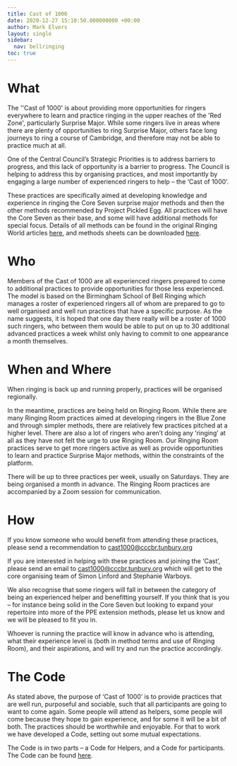 ```yaml
---
title: Cast of 1000
date: 2020-12-27 15:10:50.000000000 +00:00
author: Mark Elvers
layout: single
sidebar:
  nav: bellringing
toc: true
---
```

# What

The ''Cast of 1000' is about providing more opportunities for ringers everywhere to learn and practice ringing in the upper reaches of the 'Red Zone', particularly Surprise Major. While some ringers live in areas where there are plenty of opportunities to ring Surprise Major, others face long journeys to ring a course of Cambridge, and therefore may not be able to practice much at all.

One of the Central Council’s Strategic Priorities is to address barriers to progress, and this lack of opportunity is a barrier to progress. The Council is helping to address this by organising practices, and most importantly by engaging a large number of experienced ringers to help – the ‘Cast of 1000’.

These practices are specifically aimed at developing knowledge and experience in ringing the Core Seven surprise major methods and then the other methods recommended by Project Pickled Egg. All practices will have the Core Seven as their base, and some will have additional methods for special focus. Details of all methods can be found in the original Ringing World articles <a rel="noreferrer noopener" href="https://wiki.changeringing.co.uk/Project_Pickled_Egg" target="_blank">here</a>, and methods sheets can be downloaded <a href="https://cccbr.org.uk/wp-content/uploads/2020/12/PPE-method-sheets.pdf" target="_blank" rel="noreferrer noopener">here</a>. 

# Who

Members of the Cast of 1000 are all experienced ringers prepared to come to additional practices to provide opportunities for those less experienced. The model is based on the Birmingham School of Bell Ringing which manages a roster of experienced ringers all of whom are prepared to go to well organised and well run practices that have a specific purpose. As the name suggests, it is hoped that one day there really will be a roster of 1000 such ringers, who between them would be able to put on up to 30 additional advanced practices a week whilst only having to commit to one appearance a month themselves.

# When and Where

When ringing is back up and running properly, practices will be organised regionally.

In the meantime, practices are being held on Ringing Room. While there are many Ringing Room practices aimed at developing ringers in the Blue Zone and through simpler methods, there are relatively few practices pitched at a higher level. There are also a lot of ringers who aren’t doing any ‘ringing’ at all as they have not felt the urge to use Ringing Room. Our Ringing Room practices serve to get more ringers active as well as provide opportunities to learn and practice Surprise Major methods, within the constraints of the platform.

There will be up to three practices per week, usually on Saturdays. They are being organised a month in advance. The Ringing Room practices are accompanied by a Zoom session for communication.

# How

If you know someone who would benefit from attending these practices, please send a recommendation to <a href="mailto:cast1000@cccbr.tunbury.org">cast1000@cccbr.tunbury.org</a>

If you are interested in helping with these practices and joining the ‘Cast’, please send an email to <a href="mailto:cast1000@cccbr.tunbury.org">cast1000@cccbr.tunbury.org</a> which will get to the core organising team of Simon Linford and Stephanie Warboys.

We also recognise that some ringers will fall in between the category of being an experienced helper and benefitting yourself. If you think that is you – for instance being solid in the Core Seven but looking to expand your repertoire into more of the PPE extension methods, please let us know and we will be pleased to fit you in.

Whoever is running the practice will know in advance who is attending, what their experience level is (both in method terms and use of Ringing Room), and their aspirations, and will try and run the practice accordingly.

# The Code

As stated above, the purpose of ‘Cast of 1000’ is to provide practices that are well run, purposeful and sociable, such that all participants are going to want to come again. Some people will attend as helpers, some people will come because they hope to gain experience, and for some it will be a bit of both. The practices should be worthwhile and enjoyable. For that to work we have developed a Code, setting out some mutual expectations.

The Code is in two parts – a Code for Helpers, and a Code for participants. The Code can be found <a href="/cast-of-1000/cast-of-1000-code-protocol/" data-type="page" data-id="22217">here</a>.
